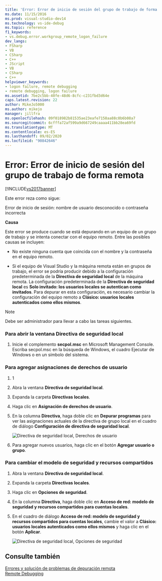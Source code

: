 ```yaml
---
title: 'Error: Error de inicio de sesión del grupo de trabajo de forma remota | Microsoft Docs'
ms.date: 11/15/2016
ms.prod: visual-studio-dev14
ms.technology: vs-ide-debug
ms.topic: reference
f1_keywords:
- vs.debug.error.workgroup_remote_logon_failure
dev_langs:
- FSharp
- VB
- CSharp
- C++
- JScript
- VB
- CSharp
- C++
helpviewer_keywords:
- logon failure, remote debugging
- remote debugging, logon failure
ms.assetid: 7be2c5bb-40fe-48d6-8cfc-c231fbd3d64e
caps.latest.revision: 22
author: MikeJo5000
ms.author: mikejo
manager: jillfra
ms.openlocfilehash: 09f018982b81535ae23eafe7158aa88c0b6b08a7
ms.sourcegitcommit: 6cfffa72af599a9d667249caaaa411bb28ea69fd
ms.translationtype: MT
ms.contentlocale: es-ES
ms.lasthandoff: 09/02/2020
ms.locfileid: "90842646"
---
```

# <a name="error-workgroup-remote-logon-failure"></a>Error: Error de inicio de sesión del grupo de trabajo de forma remota
[!INCLUDE[vs2017banner](../includes/vs2017banner.md)]

Este error reza como sigue:  
  
 Error de inicio de sesión: nombre de usuario desconocido o contraseña incorrecta  
  
 **Causa**  
  
 Este error se produce cuando se está depurando en un equipo de un grupo de trabajo y se intenta conectar con el equipo remoto. Entre las posibles causas se incluyen:  
  
- No existe ninguna cuenta que coincida con el nombre y la contraseña en el equipo remoto.  
  
- Si el equipo de Visual Studio y la máquina remota están en grupos de trabajo, el error se podría producir debido a la configuración predeterminada de la **Directiva de seguridad local** de la máquina remota. La configuración predeterminada de la **Directiva de seguridad local** es **Solo invitado: los usuarios locales se autentican como invitados**. Para depurar en esta configuración, es necesario cambiar la configuración del equipo remoto a **Clásico: usuarios locales autenticados como ellos mismos**.  
  
> [!NOTE]
> Debe ser administrador para llevar a cabo las tareas siguientes.  
  
### <a name="to-open-the-local-security-policy-window"></a>Para abrir la ventana Directiva de seguridad local  
  
1. Inicie el complemento **secpol.msc** en Microsoft Management Console. Escriba secpol.msc en la búsqueda de Windows, el cuadro Ejecutar de Windows o en un símbolo del sistema.  
  
### <a name="to-add-user-rights-assignments"></a>Para agregar asignaciones de derechos de usuario  
  
1. 1  
  
2. Abra la ventana **Directiva de seguridad local**.  
  
3. Expanda la carpeta **Directivas locales**.  
  
4. Haga clic en **Asignación de derechos de usuario**.  
  
5. En la columna **Directiva**, haga doble clic en **Depurar programas** para ver las asignaciones actuales de la directiva de grupo local en el cuadro de diálogo **Configuración de directiva de seguridad local**.  
  
     ![Directiva de seguridad local, Derechos de usuario](../debugger/media/dbg-err-localsecuritypolicy-userrightsdebugprograms.png "DBG_ERR_LocalSecurityPolicy_UserRightsDebugPrograms")  
  
6. Para agregar nuevos usuarios, haga clic en el botón **Agregar usuario o grupo**.  
  
### <a name="to-change-the-sharing-and-security-model"></a>Para cambiar el modelo de seguridad y recursos compartidos  
  
1. Abra la ventana **Directiva de seguridad local**.  
  
2. Expanda la carpeta **Directivas locales**.  
  
3. Haga clic en **Opciones de seguridad**.  
  
4. En la columna **Directiva**, haga doble clic en **Acceso de red: modelo de seguridad y recursos compartidos para cuentas locales**.  
  
5. En el cuadro de diálogo **Acceso de red: modelo de seguridad y recursos compartidos para cuentas locales**, cambie el valor a **Clásico: usuarios locales autenticados como ellos mismos** y haga clic en el botón **Aplicar**.  
  
     ![Directiva de seguridad local, Opciones de seguridad](../debugger/media/dbg-err-localsecuritypolicy-securityoptions-networkaccess.png "DBG_ERR_LocalSecurityPolicy_SecurityOptions_NetworkAccess")  
  
## <a name="see-also"></a>Consulte también  
 [Errores y solución de problemas de depuración remota](../debugger/remote-debugging-errors-and-troubleshooting.md)   
 [Remote Debugging](../debugger/remote-debugging.md)
